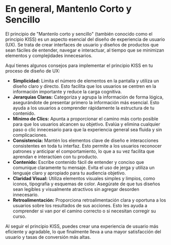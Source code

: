 # En general, Mantenlo Corto y Sencillo

El principio de "Mantenlo corto y sencillo" (también conocido como el principio KISS) es un aspecto esencial del diseño de experiencia de usuario (UX). Se trata de crear interfaces de usuario y diseños de productos que sean fáciles de entender, navegar e interactuar, al tiempo que se minimizan elementos y complejidades innecesarios.

Aquí tienes algunos consejos para implementar el principio KISS en tu proceso de diseño de UX:

- **Simplicidad:** Limita el número de elementos en la pantalla y utiliza un diseño claro y directo. Esto facilita que los usuarios se centren en la información importante y reduce la carga cognitiva.
- **Jerarquías Claras:** Categoriza y agrupa la información de forma lógica, asegurándote de presentar primero la información más esencial. Esto ayuda a los usuarios a comprender rápidamente la estructura de tu contenido.
- **Mínimo de Clics:** Apunta a proporcionar el camino más corto posible para que los usuarios alcancen su objetivo. Evalúa y elimina cualquier paso o clic innecesario para que la experiencia general sea fluida y sin complicaciones.
- **Consistencia:** Mantén los elementos clave de diseño e interacciones consistentes en toda tu interfaz. Esto permite a los usuarios reconocer patrones y anticipar el comportamiento, lo que a su vez facilita que aprendan e interactúen con tu producto.
- **Contenido:** Escribe contenido fácil de entender y conciso que comunique claramente tu mensaje. Evita el uso de jerga y utiliza un lenguaje claro y apropiado para tu audiencia objetivo.
- **Claridad Visual:** Utiliza elementos visuales simples y limpios, como iconos, tipografía y esquemas de color. Asegúrate de que tus diseños sean legibles y visualmente atractivos sin agregar desorden innecesario.
- **Retroalimentación:** Proporciona retroalimentación clara y oportuna a los usuarios sobre los resultados de sus acciones. Esto les ayuda a comprender si van por el camino correcto o si necesitan corregir su curso.

Al seguir el principio KISS, puedes crear una experiencia de usuario más eficiente y agradable, lo que finalmente lleva a una mayor satisfacción del usuario y tasas de conversión más altas.

